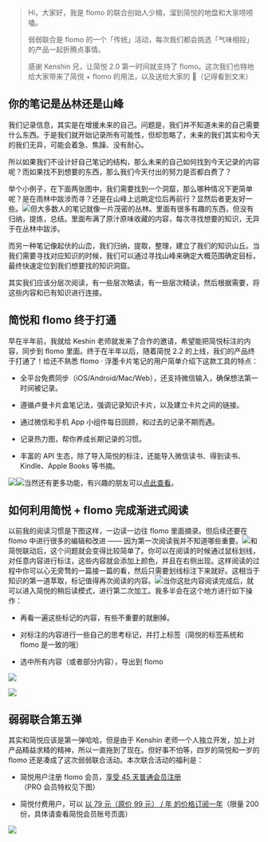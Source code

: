 > Hi，大家好，我是 flomo 的联合创始人少楠，溜到简悦的地盘和大家唠唠嗑。
>
> 弱弱联合是 flomo 的一个「传统」活动，每次我们都会挑选「气味相投」的产品一起折腾点事情。 
>
> 感谢 Kenshin 兄，让简悦 2.0 第一时间就支持了 flomo。这次我们也特地给大家带来了简悦 + flomo 的用法，以及送给大家的 🎁（记得看到文末）

## 你的笔记是丛林还是山峰

我们记录信息，其实是在增援未来的自己。问题是，我们并不知道未来的自己需要什么东西。于是我们就开始记录所有可能性，但却忽略了，未来的我们其实和今天的我们无异，可能会着急、焦躁、没有耐心。

所以如果我们不设计好自己笔记的结构，那么未来的自己如何找到今天记录的内容呢？而如果找不到想要的东西，那么我们今天付出的努力是否都白费了？

举个小例子，在下面两张图中，我们需要找到一个洞窟，那么哪种情况下更简单呢？是在雨林中跋涉而寻？还是在山峰上远眺定位后再前行？显然后者更友好一些。![](https://www.notion.so/image/https%3A%2F%2Fs3-us-west-2.amazonaws.com%2Fsecure.notion-static.com%2F148a822d-e587-4502-8e8d-e553d39f2e72%2FUntitled.png?table=block&id=e953e87a-9211-4273-8daa-f48edb37e17c&spaceId=478cc3df-0136-46de-944c-45467b5e8847&width=1600&userId=4910589b-2ea6-4260-bc44-620d69141552&cache=v2)但大多数人的笔记就像一片茂密的丛林。里面有很多有趣的东西，但没有归纳，提炼，总结。里面布满了原汁原味收藏的内容，每次寻找想要的知识，无异于在丛林中跋涉。

而另一种笔记像起伏的山峦，我们归纳，提取，整理，建立了我们的知识山丘。当我们需要寻找对应知识的时候，我们可以通过寻找山峰来确定大概范围确定目标，最终快速定位到我们想要找的知识洞窟。

其实我们应该分层次阅读，有一些层次略读，有一些层次精读，然后根据需要，将这些内容和已有知识进行连接。

## 简悦和 flomo 终于打通

早在半年前，我就给 Keshin 老师就发来了合作的邀请，希望能把简悦标注的内容，同步到 flomo 里面。终于在半年以后，随着简悦 2.2 的上线，我们的产品终于打通了！给还不熟悉 flomo · 浮墨卡片笔记的用户简单介绍下这款工具的特点：

*   全平台免费同步（iOS/Android/Mac/Web），还支持微信输入，确保想法第一时间被记录。

*   遵循卢曼卡片盒笔记法，强调记录知识卡片，以及建立卡片之间的链接。

*   通过微信和手机 App 小组件每日回顾，和过去的记录不期而遇。

*   记录热力图，帮你养成长期记录的习惯。

*   丰富的 API 生态，除了导入简悦的标注，还能导入微信读书、得到读书、Kindle、Apple Books 等书摘。

![](https://www.notion.so/image/https%3A%2F%2Fs3-us-west-2.amazonaws.com%2Fsecure.notion-static.com%2F315042ee-a8f9-40a9-9308-801e696cdf70%2F004.jpg?table=block&id=84944712-e6d2-4a3a-965e-2540402e8a5f&spaceId=478cc3df-0136-46de-944c-45467b5e8847&width=2880&userId=4910589b-2ea6-4260-bc44-620d69141552&cache=v2)![](https://www.notion.so/image/https%3A%2F%2Fs3-us-west-2.amazonaws.com%2Fsecure.notion-static.com%2F5de3fba5-c65d-4159-bd13-7556b5129139%2F005.jpg?table=block&id=cd4dbfee-d34e-4406-b4aa-b3cbe4a339cb&spaceId=478cc3df-0136-46de-944c-45467b5e8847&width=2880&userId=4910589b-2ea6-4260-bc44-620d69141552&cache=v2)当然还有更多功能，有兴趣的朋友可以[点此查看](http://flomoapp.com/)。

## 如何利用简悦 + flomo 完成渐进式阅读

以前我的阅读习惯是下图这样，一边读一边往 flomo 里面摘录。但后续还要在 flomo 中进行很多的编辑和改进 —— 因为第一次阅读我并不知道哪些重要。![](https://www.notion.so/image/https%3A%2F%2Fs3-us-west-2.amazonaws.com%2Fsecure.notion-static.com%2F12455606-4911-429b-a927-df634435c9fd%2F001.png?table=block&id=cd247fd5-da57-44cc-bc22-0b9131139328&spaceId=478cc3df-0136-46de-944c-45467b5e8847&width=7940&userId=4910589b-2ea6-4260-bc44-620d69141552&cache=v2)和简悦联动后，这个问题就会变得比较简单了。你可以在阅读的时候通过鼠标划线，对任意内容进行标注，这些内容就会添加上颜色，并且在右侧出现。这样阅读的过程中你可以心无旁骛的一篇接一篇的看，然后只需要划线标注下来就好。这相当于知识的第一道萃取，标记值得再次阅读的内容。![](https://www.notion.so/image/https%3A%2F%2Fs3-us-west-2.amazonaws.com%2Fsecure.notion-static.com%2F1fb1cbf5-f708-47cd-a8aa-b968fa46f6ad%2FUntitled.png?table=block&id=ac046d0a-4f27-4aef-a556-a7c6ae34549f&spaceId=478cc3df-0136-46de-944c-45467b5e8847&width=5660&userId=4910589b-2ea6-4260-bc44-620d69141552&cache=v2)当你这批内容阅读完成后，就可以进入简悦的稍后读模式，进行第二次加工。我多半会在这个地方进行如下操作：

*   再看一遍这些标记的内容，有些不重要的就删掉。

*   对标注的内容进行一些自己的思考标记，并打上标签（简悦的标签系统和 flomo 是一致的哦）

*   选中所有内容（或者部分内容），导出到 flomo

![](https://www.notion.so/image/https%3A%2F%2Fs3-us-west-2.amazonaws.com%2Fsecure.notion-static.com%2F381a1454-022d-40d8-b55d-bf4b339b257f%2FUntitled.png?table=block&id=edf440cd-3633-4f8b-a11f-5aae62672f3a&spaceId=478cc3df-0136-46de-944c-45467b5e8847&width=6370&userId=4910589b-2ea6-4260-bc44-620d69141552&cache=v2)

![](https://www.notion.so/image/https%3A%2F%2Fs3-us-west-2.amazonaws.com%2Fsecure.notion-static.com%2Fb2789f5b-5bd2-42d7-b038-b0d6991ddb1f%2FUntitled.png?table=block&id=82503dba-7481-4bde-ae3e-6f0e70a645e0&spaceId=478cc3df-0136-46de-944c-45467b5e8847&width=4350&userId=4910589b-2ea6-4260-bc44-620d69141552&cache=v2)

## 弱弱联合第五弹

其实和简悦应该是第一弹哈哈，但是由于 Kenshin 老师一个人独立开发，加上对产品精益求精的精神，所以一直拖到了现在。但好事不怕等，四岁的简悦和一岁的 flomo 还是凑成了这次弱弱联合活动。本次联合活动的福利是：

*   简悦用户注册 flomo 会员，[享受 45 天普通会员注册](https://flomoapp.com/register2/?Mjk4Njk)（PRO 会员特权见下图）

*   简悦付费用户，可以 [以 79 元（原价 99 元） / 年 的价格订阅一年](https://simpread.pro/reg_flomo)（限量 200 份，具体请查看简悦会员账号页面）

![](https://www.notion.so/image/https%3A%2F%2Fs3-us-west-2.amazonaws.com%2Fsecure.notion-static.com%2F2da7b46d-5576-48dd-853e-a892acae8a29%2FUntitled.png?table=block&id=c2ffd616-f800-4f5e-bded-72cc317f7906&spaceId=478cc3df-0136-46de-944c-45467b5e8847&width=960&userId=4910589b-2ea6-4260-bc44-620d69141552&cache=v2)